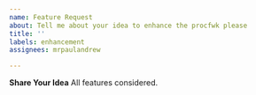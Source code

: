 ```yaml
---
name: Feature Request
about: Tell me about your idea to enhance the procfwk please
title: ''
labels: enhancement
assignees: mrpaulandrew

---
```


**Share Your Idea**
All features considered.
